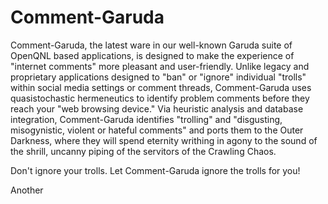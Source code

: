 Comment-Garuda
==============

Comment-Garuda, the latest ware in our well-known Garuda suite of OpenQNL based applications, is designed to make the experience of "internet comments" more pleasant and user-friendly. Unlike legacy and proprietary applications designed to "ban" or "ignore" individual "trolls" within social media settings or comment threads, Comment-Garuda uses quasistochastic hermeneutics to identify problem comments before they reach your "web browsing device." Via heuristic analysis and database integration, Comment-Garuda identifies "trolling" and "disgusting, misogynistic, violent or hateful comments" and ports them to the Outer Darkness, where they will spend eternity writhing in agony to the sound of the shrill, uncanny piping of the servitors of the Crawling Chaos. 

Don't ignore your trolls. Let Comment-Garuda ignore the trolls for you!

Another 

